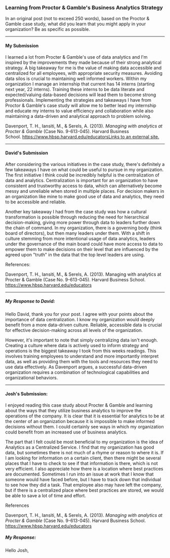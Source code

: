 ### Learning from Proctor & Gamble's Business Analytics Strategy

In an original post (not to exceed 250 words), based on the Proctor & Gamble case study, what did you learn that you might apply in your organization? Be as specific as possible.

---

#### My Submission
I learned a lot from Procter & Gamble's use of data analytics and I'm inspired by the improvements they made because of their strong analytical strategy. A big takeaway for me is the value of making data accessible and centralized for all employees, with appropriate security measures. Avoiding data silos is crucial to maintaining well informed workers. Within my organization I manage an internship that current has 14 interns (starting next year, 22 interns). Training these interns to be data literate and expected/valuing data-based decisions will lead them to become strong professionals. Implementing the strategies and takeaways I have from Proctor & Gamble's case study will allow me to better lead my internship and educate my interns to value efficiency and collaboration while also maintaining a data-driven and analytical approach to problem solving.  

Davenport, T. H., Iansiti, M., & Serels, A. (2013). _Managing with analytics at Procter & Gamble_ (Case No. 9-613-045). Harvard Business School. [https://www.hbsp.harvard.edu/educatorsLinks to an external site.](https://www.hbsp.harvard.edu/educators)

---
#### David's Submission
After considering the various initiatives in the case study, there's definitely a few takeaways I have on what could be useful to pursue in my organization. The first initiative I think could be incredibly helpful is the centralization of data and analytics. Centralization is important for an organization to have consistent and trustworthy access to data, which can alternatively become messy and unreliable when stored in multiple places. For decision makers in an organization like mine to make good use of data and analytics, they need to be accessible and reliable.

Another key takeaway I had from the case study was how a cultural transformation is possible through reducing the need for hierarchical decision-making, giving more power through data to leaders further down the chain of command. In my organization, there is a governing body (think board of directors), but then many leaders under them. With a shift in culture stemming from more intentional usage of data analytics, leaders under the governance of the main board could have more access to data to empower them to make decisions on their level that are influenced by the agreed upon "truth" in the data that the top level leaders are using.

References:

Davenport, T. H., Iansiti, M., & Serels, A. (2013). Managing with analytics at Procter & Gamble (Case No. 9-613-045). Harvard Business School. https://www.hbsp.harvard.edu/educators

---

##### My Response to David:
Hello David, thank you for your post. I agree with your points about the importance of data centralization. I know my organization would deeply benefit from a more data-driven culture. Reliable, accessible data is crucial for effective decision-making across all levels of the organization.  

However, it's important to note that simply centralizing data isn't enough. Creating a culture where data is actively used to inform strategy and operations is the biggest takeaway I took from this weeks readings. This involves training employees to understand and more importantly interpret data, as well as providing them with the tools and resources they need to use data effectively. As Davenport argues, a successful data-driven organization requires a combination of technological capabilities and organizational behaviors.

---

#### Josh's Submission:
I enjoyed reading this case study about Procter & Gamble and learning about the ways that they utilize business analytics to improve the operations of the company. It is clear that it is essential for analytics to be at the center of an organization because it is impossible to make informed decisions without them. I could certainly see ways in which my organization could benefit from an increased use of business analytics. 

The part that I felt could be most beneficial to my organization is the idea of Analytics as a Centralized Service. I find that my organization has good data, but sometimes there is not much of a rhyme or reason to where it is. If I am looking for information on a certain client, then there might be several places that I have to check to see if that information is there, which is not very efficient. I also appreciate how there is a location where best practices are documented. Sometimes I run into an issue at work that I know that someone would have faced before, but I have to track down that individual to see how they did a task. That employee also may have left the company, but if there is a centralized place where best practices are stored, we would be able to save a lot of time and effort.

References

Davenport, T. H., Iansiti, M., & Serels, A. (2013). _Managing with analytics at Procter & Gamble_ (Case No. 9-613-045). Harvard Business School. https://www.hbsp.harvard.edu/educators

##### My Response:
Hello Josh, 